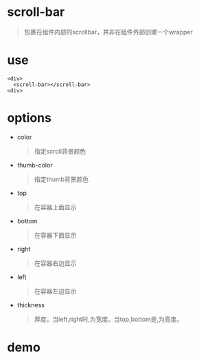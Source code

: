 # scroll-bar

> 包裹在组件内部的scrollbar，并非在组件外部创建一个wrapper

# use
	<div>
      <scroll-bar></scroll-bar>
    <div>

# options
  - color
    > 指定scroll背景颜色
  - thumb-color
    > 指定thumb背景颜色
  - top
    > 在容器上面显示
  - bottom
    > 在容器下面显示
  - right
    > 在容器右边显示
  - left
    > 在容器左边显示
  - thickness
    > 厚度。当left,right时,为宽度。当top,bottom是,为高度。

# demo
